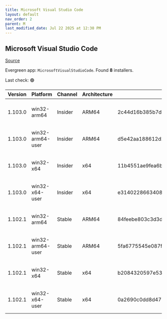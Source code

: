 ```yaml
---
title: Microsoft Visual Studio Code
layout: default
nav_order: 2
parent: M
last_modified_date: Jul 22 2025 at 12:30 PM
---
```


## Microsoft Visual Studio Code

[Source](https://code.visualstudio.com)

Evergreen app: `MicrosoftVisualStudioCode`. Found **8** installers.

Last check: 🟢

| Version | Platform         | Channel | Architecture | Sha256                                                           | URI                                                                                                                                                                                                                                                                                                              |
| ------- | ---------------- | ------- | ------------ | ---------------------------------------------------------------- | ---------------------------------------------------------------------------------------------------------------------------------------------------------------------------------------------------------------------------------------------------------------------------------------------------------------- |
| 1.103.0 | win32-arm64      | Insider | ARM64        | 2c44d16b385b7d17af7b21ab61167116a21d27b47ab724759b7c8d418a73efa9 | [https://vscode.download.prss.microsoft.com/dbazure/download/insider/3d2a04de2ae305e05a592665b6d3b52ec1a63386/VSCodeSetup-arm64-1.103.0-insider.exe](https://vscode.download.prss.microsoft.com/dbazure/download/insider/3d2a04de2ae305e05a592665b6d3b52ec1a63386/VSCodeSetup-arm64-1.103.0-insider.exe)         |
| 1.103.0 | win32-arm64-user | Insider | ARM64        | d5e42aa188612d2c6c6840cb6a1e3886bb54519fda79baf06a1df253fd952e5a | [https://vscode.download.prss.microsoft.com/dbazure/download/insider/3d2a04de2ae305e05a592665b6d3b52ec1a63386/VSCodeUserSetup-arm64-1.103.0-insider.exe](https://vscode.download.prss.microsoft.com/dbazure/download/insider/3d2a04de2ae305e05a592665b6d3b52ec1a63386/VSCodeUserSetup-arm64-1.103.0-insider.exe) |
| 1.103.0 | win32-x64        | Insider | x64          | 11b4551ae9fea6bec1f78ee35cafb55819c1da2e686d4c992e0eed05848b5586 | [https://vscode.download.prss.microsoft.com/dbazure/download/insider/3d2a04de2ae305e05a592665b6d3b52ec1a63386/VSCodeSetup-x64-1.103.0-insider.exe](https://vscode.download.prss.microsoft.com/dbazure/download/insider/3d2a04de2ae305e05a592665b6d3b52ec1a63386/VSCodeSetup-x64-1.103.0-insider.exe)             |
| 1.103.0 | win32-x64-user   | Insider | x64          | e31402286634088cfbe731ef76ea080bf3683b78d383269bc60b402dcc0ae7b3 | [https://vscode.download.prss.microsoft.com/dbazure/download/insider/3d2a04de2ae305e05a592665b6d3b52ec1a63386/VSCodeUserSetup-x64-1.103.0-insider.exe](https://vscode.download.prss.microsoft.com/dbazure/download/insider/3d2a04de2ae305e05a592665b6d3b52ec1a63386/VSCodeUserSetup-x64-1.103.0-insider.exe)     |
| 1.102.1 | win32-arm64      | Stable  | ARM64        | 84feebe803c3d3d88ca7c6fd5fbee148e2e34bc4ba058f5b13f2e4d6dbed632d | [https://vscode.download.prss.microsoft.com/dbazure/download/stable/7adae6a56e34cb64d08899664b814cf620465925/VSCodeSetup-arm64-1.102.1.exe](https://vscode.download.prss.microsoft.com/dbazure/download/stable/7adae6a56e34cb64d08899664b814cf620465925/VSCodeSetup-arm64-1.102.1.exe)                           |
| 1.102.1 | win32-arm64-user | Stable  | ARM64        | 5fa6775545e087f4a98dd1ec1b455a35e394ca215c64615da46a05b0724a59e7 | [https://vscode.download.prss.microsoft.com/dbazure/download/stable/7adae6a56e34cb64d08899664b814cf620465925/VSCodeUserSetup-arm64-1.102.1.exe](https://vscode.download.prss.microsoft.com/dbazure/download/stable/7adae6a56e34cb64d08899664b814cf620465925/VSCodeUserSetup-arm64-1.102.1.exe)                   |
| 1.102.1 | win32-x64        | Stable  | x64          | b2084320597e5311bf6fbc23598227009af874c7ad55fbd0f1ab2f22a45b0144 | [https://vscode.download.prss.microsoft.com/dbazure/download/stable/7adae6a56e34cb64d08899664b814cf620465925/VSCodeSetup-x64-1.102.1.exe](https://vscode.download.prss.microsoft.com/dbazure/download/stable/7adae6a56e34cb64d08899664b814cf620465925/VSCodeSetup-x64-1.102.1.exe)                               |
| 1.102.1 | win32-x64-user   | Stable  | x64          | 0a2690c0dd8d477ce5363eea03bd84d16460e9562ab43266dc9929dfc61a7603 | [https://vscode.download.prss.microsoft.com/dbazure/download/stable/7adae6a56e34cb64d08899664b814cf620465925/VSCodeUserSetup-x64-1.102.1.exe](https://vscode.download.prss.microsoft.com/dbazure/download/stable/7adae6a56e34cb64d08899664b814cf620465925/VSCodeUserSetup-x64-1.102.1.exe)                       |

